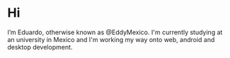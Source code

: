<h1>Hi</h1>
I’m Eduardo, otherwise known as @EddyMexico.
I'm currently studying at an university in Mexico and I'm working my way onto web, android and desktop development. 

<!---
EddyMexico/EddyMexico is a ✨ special ✨ repository because its `README.md` (this file) appears on your GitHub profile.
You can click the Preview link to take a look at your changes.
--->
